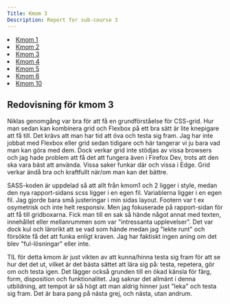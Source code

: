 ```yaml
---
Title: Kmom 3
Description: Report for sub-course 3 
---
```


<div class="wrapper">
    <div class="aside-left">
        <a href="../report/kmom01"><li>Kmom 1</li></a>
        <a href="../report/kmom02"><li>Kmom 2</li></a>
        <a href="../report/kmom03"><li>Kmom 3</li></a>
        <a href="../report/kmom04"><li>Kmom 4</li></a>
        <a href="../report/kmom05"><li>Kmom 5</li></a>
        <a href="../report/kmom06"><li>Kmom 6</li></a>
        <a href="../report/kmom10"><li>Kmom 10</li></a>
    </div>
    <div class=kmom-content>
        <h2>Redovisning för kmom 3</h2>
        <p>Niklas genomgång var bra för att få en grundförståelse för CSS-grid. Hur man sedan kan kombinera grid och Flexbox på ett bra sätt är lite knepigare att få till. Det krävs att man har tid att öva och testa sig fram. Jag har inte jobbat med Flexbox eller grid sedan tidigare och här tangerar vi ju bara vad man kan göra med dem. Dock verkar grid inte stödjas av vissa browsers och jag hade problem att få det att fungera även i Firefox Dev, trots att den ska vara bäst att använda. Vissa saker funkar där och vissa i Edge. Grid verkar ändå bra och kraftfullt när/om man kan det bättre.</p>
        <p>SASS-koden är uppdelad så att allt från kmom1 och 2 ligger i style, medan den nya rapport-sidans scss ligger i en egen fil. Variablerna ligger i en egen fil. Jag gjorde bara små justeringar i min sidas layout. Footern var t ex osymetrisk och inte helt responsiv. Men jag fokuserade på rapport-sidan för att få till gridboxarna. Fick man till en sak så hände något annat med texten, innehållet eller mellanrummen som var "intressanta upplevelser". Det var dock kul och lärorikt att se vad som hände medan jag "lekte runt" och försökte få det att funka enligt kraven. Jag har faktiskt ingen aning om det blev "ful-lösningar" eller inte.</p>
        <p>TIL för detta kmom är just vikten av att kunna/hinna testa sig fram för att se hur det det ut, vilket är det bästa sättet att lära sig på: testa, repetera, gör om och testa igen. Det lägger också grunden till en ökad känsla för färg, form, disposition och funktionalitet. Jag saknar det allmänt i denna utbildning, att tempot är så högt att man aldrig hinner just "leka" och testa sig fram. Det är bara pang på nästa grej, och nästa, utan andrum.</p>
    </div>
</div>





